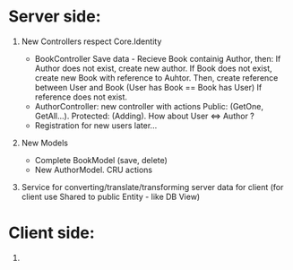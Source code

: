 # Server side:
1. New Controllers respect Core.Identity

    - BookController Save data - Recieve Book containig Author, then: If Author does not exist, create new author. If Book does not exist, create new Book with reference to Auhtor. Then, create reference between User and Book (User has Book == Book has User) If reference does not exist.
    - AuthorController: new controller with actions Public: (GetOne, GetAll...). Protected: (Adding). How about User <=> Author ?
    - Registration for new users later...

2. New Models

    - Complete BookModel (save, delete)
    - New AuthorModel. CRU actions

3. Service for converting/translate/transforming server data for client (for client use Shared to public Entity - like DB View)

# Client side:

1. 